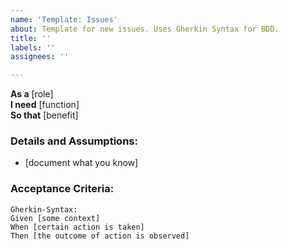 ```yaml
---
name: 'Template: Issues'
about: Template for new issues. Uses Gherkin Syntax for BDD.
title: ''
labels: ''
assignees: ''

---
```


**As a** [role]  
 **I need** [function]  
 **So that** [benefit]  
   
 ### Details and Assumptions:
 - [document what you know]
   
 ### Acceptance Criteria:
 ```
 Gherkin-Syntax:
 Given [some context]
 When [certain action is taken]
 Then [the outcome of action is observed]
 ```
